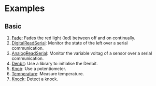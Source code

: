 # Examples

## Basic
1. [Fade](Fade.md): Fades the red light (led) between off and on continually.
2. [DigitalReadSerial](DigitalReadSerial.md): Monitor the state of the left over a serial communication.
3. [AnalogReadSerial](AnalogReadSerial.md): Monitor the variable voltag of a sensor over a serial communication.
4. [Denbit](Denbit.md): Use a library to initialise the Denbit.
5. [Knob](Knob.md): Use a potentiometer.
6. [Temperature](Temperature.md): Measure temperature.
7. [Knock](Knock.md): Detect a knock.
